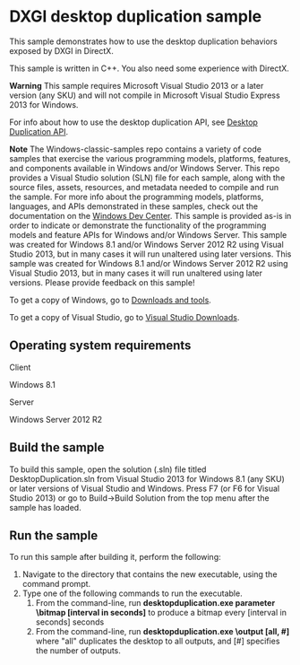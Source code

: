 DXGI desktop duplication sample
===============================

This sample demonstrates how to use the desktop duplication behaviors exposed by DXGI in DirectX.

This sample is written in C++. You also need some experience with DirectX.

**Warning**  This sample requires Microsoft Visual Studio 2013 or a later version (any SKU) and will not compile in Microsoft Visual Studio Express 2013 for Windows.

For info about how to use the desktop duplication API, see [Desktop Duplication API](http://msdn.microsoft.com/en-us/library/windows/desktop/hh404487).

**Note**  The Windows-classic-samples repo contains a variety of code samples that exercise the various programming models, platforms, features, and components available in Windows and/or Windows Server. This repo provides a Visual Studio solution (SLN) file for each sample, along with the source files, assets, resources, and metadata needed to compile and run the sample. For more info about the programming models, platforms, languages, and APIs demonstrated in these samples, check out the documentation on the [Windows Dev Center](https://dev.windows.com). This sample is provided as-is in order to indicate or demonstrate the functionality of the programming models and feature APIs for Windows and/or Windows Server. This sample was created for Windows 8.1 and/or Windows Server 2012 R2 using Visual Studio 2013, but in many cases it will run unaltered using later versions. This sample was created for Windows 8.1 and/or Windows Server 2012 R2 using Visual Studio 2013, but in many cases it will run unaltered using later versions. Please provide feedback on this sample!

To get a copy of Windows, go to [Downloads and tools](http://go.microsoft.com/fwlink/p/?linkid=301696).

To get a copy of Visual Studio, go to [Visual Studio Downloads](http://go.microsoft.com/fwlink/p/?linkid=301697).

Operating system requirements
-----------------------------

Client

Windows 8.1

Server

Windows Server 2012 R2

Build the sample
----------------

To build this sample, open the solution (.sln) file titled DesktopDuplication.sln from Visual Studio 2013 for Windows 8.1 (any SKU) or later versions of Visual Studio and Windows. Press F7 (or F6 for Visual Studio 2013) or go to Build-\>Build Solution from the top menu after the sample has loaded.

Run the sample
--------------

To run this sample after building it, perform the following:

1.  Navigate to the directory that contains the new executable, using the command prompt.
2.  Type one of the following commands to run the executable.
    1.  From the command-line, run **desktopduplication.exe parameter \\bitmap [interval in seconds]** to produce a bitmap every [interval in seconds] seconds
    2.  From the command-line, run **desktopduplication.exe \\output [all, \#]** where "all" duplicates the desktop to all outputs, and [\#] specifies the number of outputs.



